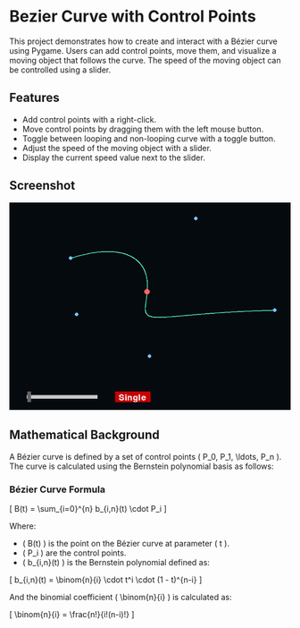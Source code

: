 # Bezier Curve with Control Points

This project demonstrates how to create and interact with a Bézier curve using Pygame. Users can add control points, move them, and visualize a moving object that follows the curve. The speed of the moving object can be controlled using a slider.

## Features
- Add control points with a right-click.
- Move control points by dragging them with the left mouse button.
- Toggle between looping and non-looping curve with a toggle button.
- Adjust the speed of the moving object with a slider.
- Display the current speed value next to the slider.

## Screenshot
![Screenshot](./bezier-curve.png)

## Mathematical Background

A Bézier curve is defined by a set of control points \( P_0, P_1, \ldots, P_n \). The curve is calculated using the Bernstein polynomial basis as follows:

### Bézier Curve Formula

\[ B(t) = \sum_{i=0}^{n} b_{i,n}(t) \cdot P_i \]

Where:
- \( B(t) \) is the point on the Bézier curve at parameter \( t \).
- \( P_i \) are the control points.
- \( b_{i,n}(t) \) is the Bernstein polynomial defined as:

\[ b_{i,n}(t) = \binom{n}{i} \cdot t^i \cdot (1 - t)^{n-i} \]

And the binomial coefficient \( \binom{n}{i} \) is calculated as:

\[ \binom{n}{i} = \frac{n!}{i!(n-i)!} \]